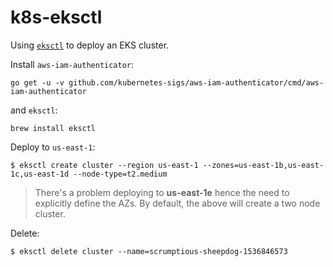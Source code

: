 # k8s-eksctl

Using [`eksctl`](https://github.com/weaveworks/eksctl) to deploy an EKS cluster.

Install `aws-iam-authenticator`:

```
go get -u -v github.com/kubernetes-sigs/aws-iam-authenticator/cmd/aws-iam-authenticator
```

and `eksctl`:

```
brew install eksctl
```

Deploy to `us-east-1`:

```
$ eksctl create cluster --region us-east-1 --zones=us-east-1b,us-east-1c,us-east-1d --node-type=t2.medium
```

> There's a problem deploying to **us-east-1e** hence the need to explicitly define the AZs. By default, the above will create a two node cluster.

Delete:

```
$ eksctl delete cluster --name=scrumptious-sheepdog-1536846573
```

